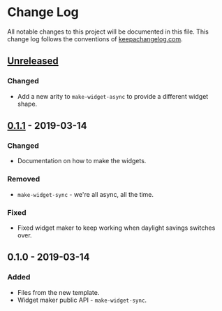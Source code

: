 # Change Log
All notable changes to this project will be documented in this file. This change log follows the conventions of [keepachangelog.com](http://keepachangelog.com/).

## [Unreleased]
### Changed
- Add a new arity to `make-widget-async` to provide a different widget shape.

## [0.1.1] - 2019-03-14
### Changed
- Documentation on how to make the widgets.

### Removed
- `make-widget-sync` - we're all async, all the time.

### Fixed
- Fixed widget maker to keep working when daylight savings switches over.

## 0.1.0 - 2019-03-14
### Added
- Files from the new template.
- Widget maker public API - `make-widget-sync`.

[Unreleased]: https://github.com/your-name/epyc-email/compare/0.1.1...HEAD
[0.1.1]: https://github.com/your-name/epyc-email/compare/0.1.0...0.1.1
